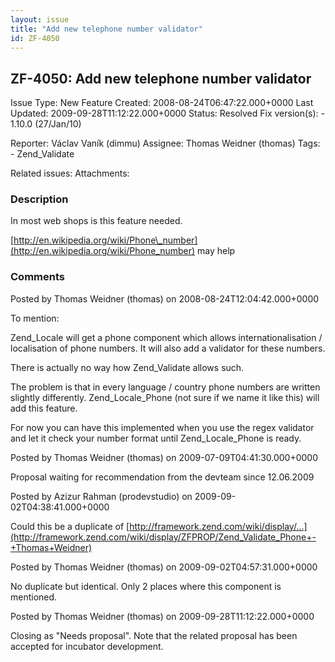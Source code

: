 ```yaml
---
layout: issue
title: "Add new telephone number validator"
id: ZF-4050
---
```


ZF-4050: Add new telephone number validator
-------------------------------------------

 Issue Type: New Feature Created: 2008-08-24T06:47:22.000+0000 Last Updated: 2009-09-28T11:12:22.000+0000 Status: Resolved Fix version(s): - 1.10.0 (27/Jan/10)
 
 Reporter:  Václav Vaník (dimmu)  Assignee:  Thomas Weidner (thomas)  Tags: - Zend\_Validate
 
 Related issues: 
 Attachments: 
### Description

In most web shops is this feature needed.

[http://en.wikipedia.org/wiki/Phone\_number](http://en.wikipedia.org/wiki/Phone_number) may help

 

 

### Comments

Posted by Thomas Weidner (thomas) on 2008-08-24T12:04:42.000+0000

To mention:

Zend\_Locale will get a phone component which allows internationalisation / localisation of phone numbers. It will also add a validator for these numbers.

There is actually no way how Zend\_Validate allows such.

The problem is that in every language / country phone numbers are written slightly differently. Zend\_Locale\_Phone (not sure if we name it like this) will add this feature.

For now you can have this implemented when you use the regex validator and let it check your number format until Zend\_Locale\_Phone is ready.

 

 

Posted by Thomas Weidner (thomas) on 2009-07-09T04:41:30.000+0000

Proposal waiting for recommendation from the devteam since 12.06.2009

 

 

Posted by Azizur Rahman (prodevstudio) on 2009-09-02T04:38:41.000+0000

Could this be a duplicate of [http://framework.zend.com/wiki/display/…](http://framework.zend.com/wiki/display/ZFPROP/Zend_Validate_Phone+-+Thomas+Weidner)

 

 

Posted by Thomas Weidner (thomas) on 2009-09-02T04:57:31.000+0000

No duplicate but identical. Only 2 places where this component is mentioned.

 

 

Posted by Thomas Weidner (thomas) on 2009-09-28T11:12:22.000+0000

Closing as "Needs proposal". Note that the related proposal has been accepted for incubator development.

 

 